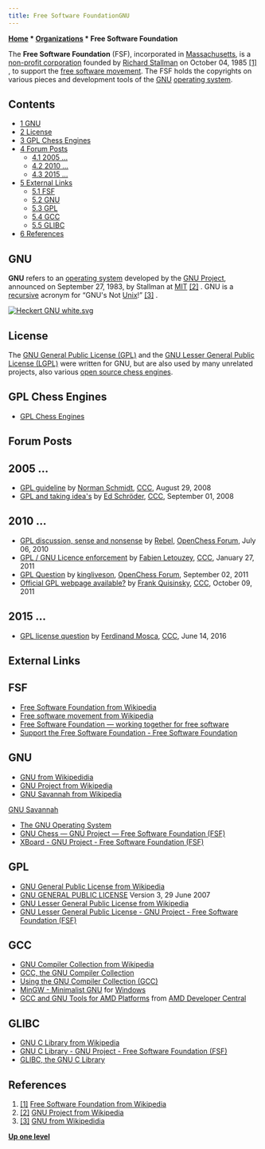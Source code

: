 ```yaml
---
title: Free Software FoundationGNU
---
```

**[Home](Home "Home") * [Organizations](Organizations "Organizations") * Free Software Foundation**

The **Free Software Foundation** (FSF), incorporated in [Massachusetts](https://en.wikipedia.org/wiki/Massachusetts), is a [non-profit corporation](https://en.wikipedia.org/wiki/Non-profit_corporation) founded by [Richard Stallman](https://en.wikipedia.org/wiki/Richard_Stallman) on October 04, 1985 <a id="cite-note-1" href="#cite-ref-1">[1]</a> , to support the [free software movement](https://en.wikipedia.org/wiki/Free_software_movement). The FSF holds the copyrights on various pieces and development tools of the [GNU](https://en.wikipedia.org/wiki/GNU) [operating system](https://en.wikipedia.org/wiki/Operating_system).

## Contents

- [1 GNU](#gnu)
- [2 License](#license)
- [3 GPL Chess Engines](#gpl-chess-engines)
- [4 Forum Posts](#forum-posts)
  - [4.1 2005 ...](#2005-...)
  - [4.2 2010 ...](#2010-...)
  - [4.3 2015 ...](#2015-...)
- [5 External Links](#external-links)
  - [5.1 FSF](#fsf)
  - [5.2 GNU](#gnu-2)
  - [5.3 GPL](#gpl)
  - [5.4 GCC](#gcc)
  - [5.5 GLIBC](#glibc)
- [6 References](#references)

## GNU

**GNU** refers to an [operating system](https://en.wikipedia.org/wiki/Operating_system) developed by the [GNU Project](https://en.wikipedia.org/wiki/GNU_Project), announced on September 27, 1983, by Stallman at [MIT](Massachusetts_Institute_of_Technology "Massachusetts Institute of Technology") <a id="cite-note-2" href="#cite-ref-2">[2]</a> . GNU is a [recursive](Recursion "Recursion") acronym for “GNU's Not [Unix](Unix "Unix")!” <a id="cite-note-3" href="#cite-ref-3">[3]</a> .

[![Heckert GNU white.svg](https://upload.wikimedia.org/wikipedia/commons/thumb/2/22/Heckert_GNU_white.svg/240px-Heckert_GNU_white.svg.png)](http://www.gnu.org/)

## License

The [GNU General Public License (GPL)](https://en.wikipedia.org/wiki/GNU_General_Public_License) and the [GNU Lesser General Public License (LGPL)](https://en.wikipedia.org/wiki/GNU_Lesser_General_Public_License) were written for GNU, but are also used by many unrelated projects, also various [open source chess engines](Category:Open_Source "Category:Open Source").

## GPL Chess Engines

- [GPL Chess Engines](Category:GPL "Category:GPL")

## Forum Posts

## 2005 ...

- [GPL guideline](http://www.talkchess.com/forum/viewtopic.php?t=23369) by [Norman Schmidt](Norman_Schmidt "Norman Schmidt"), [CCC](CCC "CCC"), August 29, 2008
- [GPL and taking idea's](http://www.talkchess.com/forum/viewtopic.php?t=23433) by [Ed Schröder](Ed_Schroder "Ed Schroder"), [CCC](CCC "CCC"), September 01, 2008

## 2010 ...

- [GPL discussion, sense and nonsense](http://www.open-chess.org/viewtopic.php?f=3&t=385) by [Rebel](Ed_Schroder "Ed Schroder"), [OpenChess Forum](Computer_Chess_Forums "Computer Chess Forums"), July 06, 2010
- [GPL / GNU Licence enforcement](http://www.talkchess.com/forum/viewtopic.php?t=37823) by [Fabien Letouzey](Fabien_Letouzey "Fabien Letouzey"), [CCC](CCC "CCC"), January 27, 2011
- [GPL Question](http://www.open-chess.org/viewtopic.php?f=5&t=1587) by [kingliveson](Franklin_Titus "Franklin Titus"), [OpenChess Forum](Computer_Chess_Forums "Computer Chess Forums"), September 02, 2011
- [Official GPL webpage available?](http://www.talkchess.com/forum/viewtopic.php?t=40685) by [Frank Quisinsky](Frank_Quisinsky "Frank Quisinsky"), [CCC](CCC "CCC"), October 09, 2011

## 2015 ...

- [GPL license question](http://www.talkchess.com/forum/viewtopic.php?t=60480) by [Ferdinand Mosca](Ferdinand_Mosca "Ferdinand Mosca"), [CCC](CCC "CCC"), June 14, 2016

## External Links

## FSF

- [Free Software Foundation from Wikipedia](https://en.wikipedia.org/wiki/Free_Software_Foundation)
- [Free software movement from Wikipedia](https://en.wikipedia.org/wiki/Free_software_movement)
- [Free Software Foundation — working together for free software](http://www.fsf.org/)
- [Support the Free Software Foundation - Free Software Foundation](https://my.fsf.org/associate/support_freedom?referrer=4052)

## GNU

- [GNU from Wikipedidia](https://en.wikipedia.org/wiki/GNU)
- [GNU Project from Wikipedia](https://en.wikipedia.org/wiki/GNU_Project)
- [GNU Savannah from Wikipedia](https://en.wikipedia.org/wiki/GNU_Savannah)

[GNU Savannah](http://savannah.gnu.org/)

- [The GNU Operating System](http://www.gnu.org/)
- [GNU Chess — GNU Project — Free Software Foundation (FSF)](http://www.gnu.org/software/chess/chess.html)
- [XBoard - GNU Project - Free Software Foundation (FSF)](http://www.gnu.org/software/xboard/)

## GPL

- [GNU General Public License from Wikipedia](https://en.wikipedia.org/wiki/GNU_General_Public_License)
- [GNU GENERAL PUBLIC LICENSE](http://www.gnu.org/licenses/gpl-3.0.txt) Version 3, 29 June 2007
- [GNU Lesser General Public License from Wikipedia](https://en.wikipedia.org/wiki/GNU_Lesser_General_Public_License)
- [GNU Lesser General Public License - GNU Project - Free Software Foundation (FSF)](http://www.gnu.org/copyleft/lesser.html)

## GCC

- [GNU Compiler Collection from Wikipedia](https://en.wikipedia.org/wiki/GNU_Compiler_Collection)
- [GCC, the GNU Compiler Collection](http://gcc.gnu.org/)
- [Using the GNU Compiler Collection (GCC)](http://gcc.gnu.org/onlinedocs/gcc-4.4.5/gcc/index.html)
- [MinGW - Minimalist GNU](http://www.mingw.org/) for [Windows](Windows "Windows")
- [GCC and GNU Tools for AMD Platforms](http://developer.amd.com/cpu/gnu/Pages/default.aspx) from [AMD Developer Central](http://developer.amd.com/pages/default.aspx)

## GLIBC

- [GNU C Library from Wikipedia](https://en.wikipedia.org/wiki/GNU_C_library)
- [GNU C Library - GNU Project - Free Software Foundation (FSF)](http://www.gnu.org/software/libc/)
- [GLIBC, the GNU C Library](http://sources.redhat.com/glibc/)

## References

1. <a id="cite-ref-1" href="#cite-note-1">[1]</a> [Free Software Foundation from Wikipedia](https://en.wikipedia.org/wiki/Free_Software_Foundation)
1. <a id="cite-ref-2" href="#cite-note-2">[2]</a> [GNU Project from Wikipedia](https://en.wikipedia.org/wiki/GNU_Project)
1. <a id="cite-ref-3" href="#cite-note-3">[3]</a> [GNU from Wikipedidia](https://en.wikipedia.org/wiki/GNU)

**[Up one level](Organizations "Organizations")**

